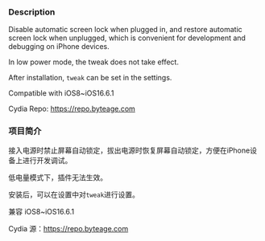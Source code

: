 ### Description
Disable automatic screen lock when plugged in, and restore automatic screen lock when unplugged, which is convenient for development and debugging on iPhone devices.

In low power mode, the tweak does not take effect.

After installation, `tweak` can be set in the settings.

Compatible with iOS8~iOS16.6.1

Cydia Repo: https://repo.byteage.com

### 项目简介

接入电源时禁止屏幕自动锁定，拔出电源时恢复屏幕自动锁定，方便在iPhone设备上进行开发调试。

低电量模式下，插件无法生效。

安装后，可以在设置中对`tweak`进行设置。

兼容 iOS8~iOS16.6.1

Cydia 源：https://repo.byteage.com
